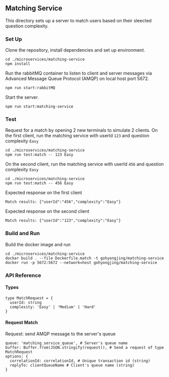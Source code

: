 ## Matching Service

This directory sets up a server to match users based on their sleected question complexity.

### Set Up
Clone the repository, install dependencies and set up environment.
```
cd ./microservices/matching-service
npm install
```

Run the rabbitMQ container to listen to client and server messages via Advanced Message Queue Protocol (AMQP) on local host port 5672.
```
npm run start:rabbitMQ
```

Start the server.
```
npm run start:matching-service
```

### Test

Request for a match by opening 2 new terminals to simulate 2 clients.
On the first client, run the matching service with userId `123` and question complexity `Easy`
```
cd ./microservices/matching-service
npm run test:match -- 123 Easy
```

On the second client, run the matching service with userId `456` and question complexity `Easy`
```
cd ./microservices/matching-service
npm run test:match -- 456 Easy
```

Expected response on the first client
```
Match results: {"userId":"456","complexity":"Easy"}
```

Expected response on the second client
```
Match results: {"userId":"123","complexity":"Easy"}
```

### Build and Run
Build the docker image and run
```
cd ./microservices/matching-service
docker build . --file Dockerfile.match -t gohyongjing/matching-service
docker run -p 5672:5672 --network=host gohyongjing/matching-service
```

### API Reference

#### Types

```
type MatchRequest = {
  userId: string
  complexity: 'Easy' | 'Medium' | 'Hard'
}
```

#### Request Match

Request: send AMQP message to the server's queue
```
queue: 'matching_service_queue', # Server's queue name
buffer: Buffer.from(JSON.stringify(request)), # Send a request of type MatchRequest
options: {
  correlationId: correlationId, # Unique transaction id (string) 
  replyTo: clientQueueName # Client's queue name (string)
}
```
